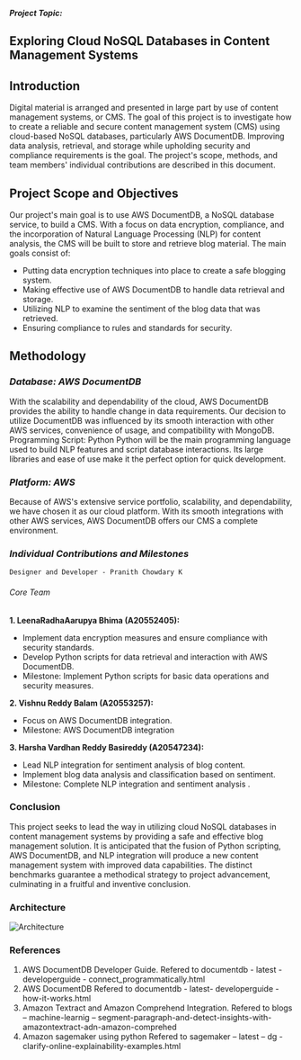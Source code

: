 ***Project Topic:***

## Exploring Cloud NoSQL Databases in Content Management Systems


## Introduction
Digital material is arranged and presented in large part by use of content management
systems, or CMS. The goal of this project is to investigate how to create a reliable and
secure content management system (CMS) using cloud-based NoSQL databases,
particularly AWS DocumentDB. Improving data analysis, retrieval, and storage while
upholding security and compliance requirements is the goal. The project's scope,
methods, and team members' individual contributions are described in this document.

## Project Scope and Objectives
Our project's main goal is to use AWS DocumentDB, a NoSQL database service, to
build a CMS. With a focus on data encryption, compliance, and the incorporation of
Natural Language Processing (NLP) for content analysis, the CMS will be built to store
and retrieve blog material. The main goals consist of:
- Putting data encryption techniques into place to create a safe blogging system.
- Making effective use of AWS DocumentDB to handle data retrieval and storage.
- Utilizing NLP to examine the sentiment of the blog data that was retrieved.
- Ensuring compliance to rules and standards for security.
  
## Methodology
### *Database: AWS DocumentDB*
With the scalability and dependability of the cloud, AWS DocumentDB provides the
ability to handle change in data requirements. Our decision to utilize DocumentDB was
influenced by its smooth interaction with other AWS services, convenience of usage,
and compatibility with MongoDB.
Programming Script: Python
Python will be the main programming language used to build NLP features and script
database interactions. Its large libraries and ease of use make it the perfect option for
quick development.

### *Platform: AWS*
Because of AWS's extensive service portfolio, scalability, and dependability, we have chosen it
as our cloud platform. With its smooth integrations with other AWS services, AWS DocumentDB
offers our CMS a complete environment.

### *Individual Contributions and Milestones*

```Designer and Developer - Pranith Chowdary K```

###### Core Team
**1. LeenaRadhaAarupya Bhima (A20552405):**
 - Implement data encryption measures and ensure compliance with security standards.
 - Develop Python scripts for data retrieval and interaction with AWS DocumentDB.
 - Milestone: Implement Python scripts for basic data operations and security measures.
   
**2. Vishnu Reddy Balam (A20553257):**
 - Focus on AWS DocumentDB integration.
 - Milestone: AWS DocumentDB integration
   
**3. Harsha Vardhan Reddy Basireddy (A20547234):**
 - Lead NLP integration for sentiment analysis of blog content.
 - Implement blog data analysis and classification based on sentiment.
 - Milestone: Complete NLP integration and sentiment analysis .
   
### Conclusion
This project seeks to lead the way in utilizing cloud NoSQL databases in content
management systems by providing a safe and effective blog management solution. It is
anticipated that the fusion of Python scripting, AWS DocumentDB, and NLP integration
will produce a new content management system with improved data capabilities. The
distinct benchmarks guarantee a methodical strategy to project advancement,
culminating in a fruitful and inventive conclusion.


### Architecture
![Architecture](arch.png)


### References
1. AWS DocumentDB Developer Guide.
Refered to documentdb - latest - developerguide - connect_programmatically.html
2. AWS DocumentDB
Refered to documentdb - latest- developerguide - how-it-works.html
3. Amazon Textract and Amazon Comprehend Integration.
Refered to blogs – machine-learnig – segment-paragraph-and-detect-insights-with-amazontextract-adn-amazon-comprehed
4. Amazon sagemaker using python
Refered to sagemaker – latest – dg - clarify-online-explainability-examples.html
